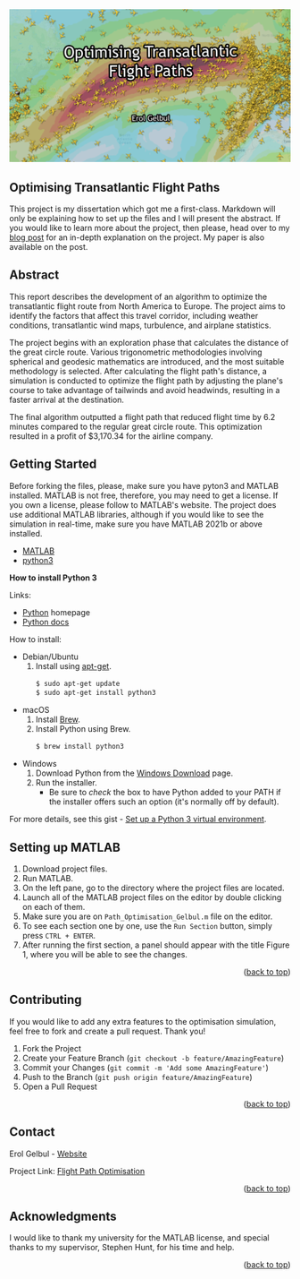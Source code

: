 <div id="top"></div>

<div style="text-align:center"><img src="images/cover.png" /></div>

<!-- ABOUT THE PROJECT -->
## Optimising Transatlantic Flight Paths

This project is my dissertation which got me a first-class. Markdown will only be explaining how to set up the files and I will present the abstract.
If you would like to learn more about the project, then please, head over to my [blog post](https://erolgelbul.com/project-blog/optimising-transatlantic) for an in-depth explanation on the project. My paper is also available on the post.

<!-- ABSTRACT -->
## Abstract

This report describes the development of an algorithm to optimize the transatlantic flight route from North America to Europe. The project aims to identify the factors that affect this travel corridor, including weather conditions, transatlantic wind maps, turbulence, and airplane statistics.

The project begins with an exploration phase that calculates the distance of the great circle route. Various trigonometric methodologies involving spherical and geodesic mathematics are introduced, and the most suitable methodology is selected. After calculating the flight path's distance, a simulation is conducted to optimize the flight path by adjusting the plane's course to take advantage of tailwinds and avoid headwinds, resulting in a faster arrival at the destination.

The final algorithm outputted a flight path that reduced flight time by 6.2 minutes compared to the regular great circle route. This optimization resulted in a profit of $3,170.34 for the airline company.

<!-- ABSTRACT -->
## Getting Started

Before forking the files, please, make sure you have pyton3 and MATLAB installed. MATLAB is not free, therefore, you may need to get a license. If you own a license,
please follow to MATLAB's website. The project does use additional MATLAB libraries, although if you would like to see the simulation in real-time, make sure you have MATLAB 2021b or above installed.

* [MATLAB](https://uk.mathworks.com/products/matlab.html)
* [python3](https://www.python.org/)

**How to install Python 3**

Links:
- [Python](https://python.org/) homepage
- [Python docs](https://docs.python.org/)


How to install:

- Debian/Ubuntu
    1. Install using [apt-get](https://linux.die.net/man/8/apt-get).
        ```sh
        $ sudo apt-get update
        $ sudo apt-get install python3
        ```
- macOS
    1. Install [Brew](https://brew.sh).
    2. Install Python using Brew.
        ```sh
        $ brew install python3
        ```
- Windows
    1. Download Python from the [Windows Download](https://www.python.org/downloads/windows/) page.
    2. Run the installer.
        - Be sure to _check_ the box to have Python added to your PATH if the installer offers such an option (it's normally off by default).

For more details, see this gist - [Set up a Python 3 virtual environment](https://gist.github.com/MichaelCurrin/3a4d14ba1763b4d6a1884f56a01412b7).


<!-- SET-UP -->
## Setting up MATLAB

1. Download project files.
2. Run MATLAB.
3. On the left pane, go to the directory where the project files are located.
4. Launch all of the MATLAB project files on the editor by double clicking on each of them.
5. Make sure you are on `Path_Optimisation_Gelbul.m` file on the editor.
6. To see each section one by one, use the `Run Section` button, simply press `CTRL + ENTER`.
7. After running the first section, a panel should appear with the title Figure 1, where you will be able to see the changes.


<p align="right">(<a href="#top">back to top</a>)</p>


<!-- CONTRIBUTING -->
## Contributing

If you would like to add any extra features to the optimisation simulation, feel free to fork and create a pull request. Thank you!

1. Fork the Project
2. Create your Feature Branch (`git checkout -b feature/AmazingFeature`)
3. Commit your Changes (`git commit -m 'Add some AmazingFeature'`)
4. Push to the Branch (`git push origin feature/AmazingFeature`)
5. Open a Pull Request

<p align="right">(<a href="#top">back to top</a>)</p>




<!-- CONTACT -->
## Contact

Erol Gelbul - [Website](http://www.erolgelbul.com)

Project Link: [Flight Path Optimisation](https://github.com/ErolGelbul/flight_path_optimisation)

<p align="right">(<a href="#top">back to top</a>)</p>



<!-- ACKNOWLEDGMENTS -->
## Acknowledgments

I would like to thank my university for the MATLAB license, and special thanks to my supervisor, Stephen Hunt, for his time and help. 

<p align="right">(<a href="#top">back to top</a>)</p>


